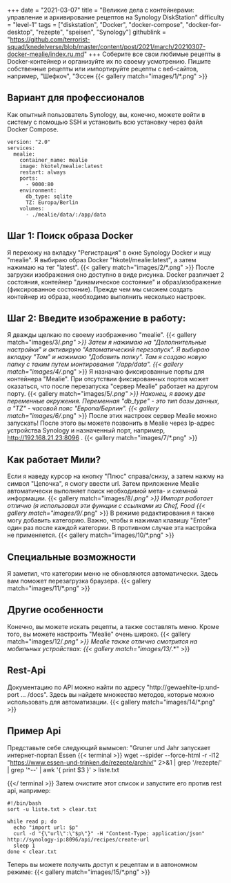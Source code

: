 +++
date = "2021-03-07"
title = "Великие дела с контейнерами: управление и архивирование рецептов на Synology DiskStation"
difficulty = "level-1"
tags = ["diskstation", "Docker", "docker-compose", "docker-for-desktop", "rezepte", "speisen", "Synology"]
githublink = "https://github.com/terrorist-squad/knedelverse/blob/master/content/post/2021/march/20210307-docker-mealie/index.ru.md"
+++
Соберите все свои любимые рецепты в Docker-контейнер и организуйте их по своему усмотрению. Пишите собственные рецепты или импортируйте рецепты с веб-сайтов, например, "Шефкоч", "Эссен
{{< gallery match="images/1/*.png" >}}

## Вариант для профессионалов
Как опытный пользователь Synology, вы, конечно, можете войти в систему с помощью SSH и установить всю установку через файл Docker Compose.
```
version: "2.0"
services:
  mealie:
    container_name: mealie
    image: hkotel/mealie:latest
    restart: always
    ports:
      - 9000:80
    environment:
      db_type: sqlite
      TZ: Europa/Berlin
    volumes:
      - ./mealie/data/:/app/data

```

## Шаг 1: Поиск образа Docker
Я перехожу на вкладку "Регистрация" в окне Synology Docker и ищу "mealie". Я выбираю образ Docker "hkotel/mealie:latest", а затем нажимаю на тег "latest".
{{< gallery match="images/2/*.png" >}}
После загрузки изображения оно доступно в виде рисунка. Docker различает 2 состояния, контейнер "динамическое состояние" и образ/изображение (фиксированное состояние). Прежде чем мы сможем создать контейнер из образа, необходимо выполнить несколько настроек.
## Шаг 2: Введите изображение в работу:
Я дважды щелкаю по своему изображению "mealie".
{{< gallery match="images/3/*.png" >}}
Затем я нажимаю на "Дополнительные настройки" и активирую "Автоматический перезапуск". Я выбираю вкладку "Том" и нажимаю "Добавить папку". Там я создаю новую папку с таким путем монтирования "/app/data".
{{< gallery match="images/4/*.png" >}}
Я назначаю фиксированные порты для контейнера "Mealie". При отсутствии фиксированных портов может оказаться, что после перезапуска "сервер Mealie" работает на другом порту.
{{< gallery match="images/5/*.png" >}}
Наконец, я ввожу две переменные окружения. Переменная "db_type" - это тип базы данных, а "TZ" - часовой пояс "Европа/Берлин".
{{< gallery match="images/6/*.png" >}}
После этих настроек сервер Mealie можно запускать! После этого вы можете позвонить в Mealie через Ip-адрес устройства Synology и назначенный порт, например, http://192.168.21.23:8096 .
{{< gallery match="images/7/*.png" >}}

## Как работает Мили?
Если я наведу курсор на кнопку "Плюс" справа/снизу, а затем нажму на символ "Цепочка", я смогу ввести url. Затем приложение Mealie автоматически выполняет поиск необходимой мета- и схемной информации.
{{< gallery match="images/8/*.png" >}}
Импорт работает отлично (я использовал эти функции с ссылками из Chef, Food
{{< gallery match="images/9/*.png" >}}
В режиме редактирования я также могу добавить категорию. Важно, чтобы я нажимал клавишу "Enter" один раз после каждой категории. В противном случае эта настройка не применяется.
{{< gallery match="images/10/*.png" >}}

## Специальные возможности
Я заметил, что категории меню не обновляются автоматически. Здесь вам поможет перезагрузка браузера.
{{< gallery match="images/11/*.png" >}}

## Другие особенности
Конечно, вы можете искать рецепты, а также составлять меню. Кроме того, вы можете настроить "Mealie" очень широко.
{{< gallery match="images/12/*.png" >}}
Mealie также отлично смотрится на мобильных устройствах:
{{< gallery match="images/13/*.*" >}}

## Rest-Api
Документацию по API можно найти по адресу "http://gewaehlte-ip:und-port ... /docs". Здесь вы найдете множество методов, которые можно использовать для автоматизации.
{{< gallery match="images/14/*.png" >}}

## Пример Api
Представьте себе следующий вымысел: "Gruner und Jahr запускает интернет-портал Essen
{{< terminal >}}
wget --spider --force-html -r -l12  "https://www.essen-und-trinken.de/rezepte/archiv/"  2>&1 | grep '/rezepte/' | grep '^--' | awk '{ print $3 }' > liste.txt

{{</ terminal >}}
Затем очистите этот список и запустите его против rest api, например:
```
#!/bin/bash
sort -u liste.txt > clear.txt

while read p; do
  echo "import url: $p"
  curl -d "{\"url\":\"$p\"}" -H "Content-Type: application/json" http://synology-ip:8096/api/recipes/create-url
  sleep 1
done < clear.txt

```
Теперь вы можете получить доступ к рецептам и в автономном режиме:
{{< gallery match="images/15/*.png" >}}
